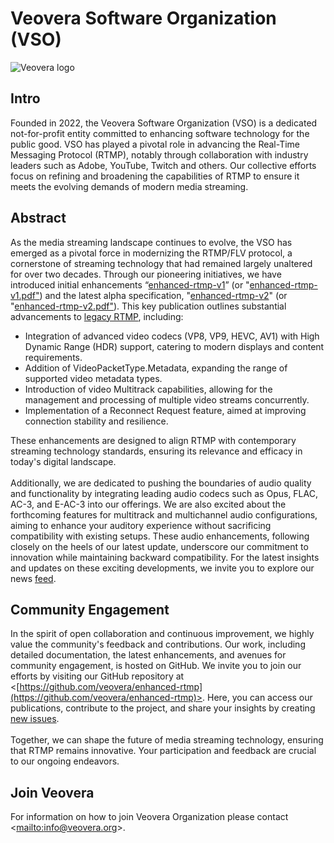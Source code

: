 <!-- THIS FILE IS GENERATED, DON'T EDIT -->

# Veovera Software Organization (VSO)

![Veovera logo](https://veovera.github.io/enhanced-rtmp/vso_logo.png)

## Intro

Founded in 2022, the Veovera Software Organization (VSO) is a dedicated not-for-profit entity committed to enhancing software technology for the public good. VSO has played a pivotal role in advancing the Real-Time Messaging Protocol (RTMP), notably through collaboration with industry leaders such as Adobe, YouTube, Twitch and others. Our collective efforts focus on refining and broadening the capabilities of RTMP to ensure it meets the evolving demands of modern media streaming.

## Abstract

As the media streaming landscape continues to evolve, the VSO has emerged as a pivotal force in modernizing the RTMP/FLV protocol, a cornerstone of streaming technology that had remained largely unaltered for over two decades. Through our pioneering initiatives, we have introduced initial enhancements “[enhanced-rtmp-v1](https://veovera.github.io/enhanced-rtmp/docs/enhanced/enhanced-rtmp-v1)” (or "[enhanced-rtmp-v1.pdf"](https://veovera.github.io/enhanced-rtmp/docs/enhanced/enhanced-rtmp-v1.pdf)) and the latest alpha specification, "[enhanced-rtmp-v2](https://veovera.github.io/enhanced-rtmp/docs/enhanced/enhanced-rtmp-v2)" (or "[enhanced-rtmp-v2.pdf"](https://veovera.github.io/enhanced-rtmp/docs/enhanced/enhanced-rtmp-v2.pdf)). This key publication outlines substantial advancements to [legacy RTMP](https://veovera.org/docs/legacy/), including:

- Integration of advanced video codecs (VP8, VP9, HEVC, AV1) with High Dynamic Range (HDR) support, catering to modern displays and content requirements.
- Addition of VideoPacketType.Metadata, expanding the range of supported video metadata types.
- Introduction of video Multitrack capabilities, allowing for the management and processing of multiple video streams concurrently.
- Implementation of a Reconnect Request feature, aimed at improving connection stability and resilience.

These enhancements are designed to align RTMP with contemporary streaming technology standards, ensuring its relevance and efficacy in today's digital landscape. \
&nbsp; \
Additionally, we are dedicated to pushing the boundaries of audio quality and functionality by integrating leading audio codecs such as Opus, FLAC, AC-3, and E-AC-3 into our offerings. We are also excited about the forthcoming features for multitrack and multichannel audio configurations, aiming to enhance your auditory experience without sacrificing compatibility with existing setups. These audio enhancements, following closely on the heels of our latest update, underscore our commitment to innovation while maintaining backward compatibility. For the latest insights and updates on these exciting developments, we invite you to explore our news [feed](https://veovera.github.io/enhanced-rtmp/docs/news/feed).

## Community Engagement

In the spirit of open collaboration and continuous improvement, we highly value the community's feedback and contributions. Our work, including detailed documentation, the latest enhancements, and avenues for community engagement, is hosted on GitHub. We invite you to join our efforts by visiting our GitHub repository at <[https://github.com/veovera/enhanced-rtmp](https://github.com/veovera/enhanced-rtmp)>. Here, you can access our publications, contribute to the project, and share your insights by creating [new issues](https://github.com/veovera/enhanced-rtmp/issues). \
&nbsp; \
Together, we can shape the future of media streaming technology, ensuring that RTMP remains innovative. Your participation and feedback are crucial to our ongoing endeavors.

## Join Veovera

For information on how to join Veovera Organization please contact <[mailto:info@veovera.org](mailto:info@veovera.org)>.
